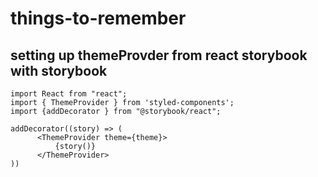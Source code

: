 # things-to-remember

## setting up themeProvder from react storybook with storybook
```
import React from "react";
import { ThemeProvider } from 'styled-components';
import {addDecorator } from "@storybook/react";

addDecorator((story) => (
      <ThemeProvider theme={theme}>
          {story()}
      </ThemeProvider>
))
```
